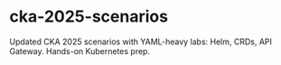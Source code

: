 # cka-2025-scenarios
Updated CKA 2025 scenarios with YAML-heavy labs: Helm, CRDs, API Gateway. Hands-on Kubernetes prep.
